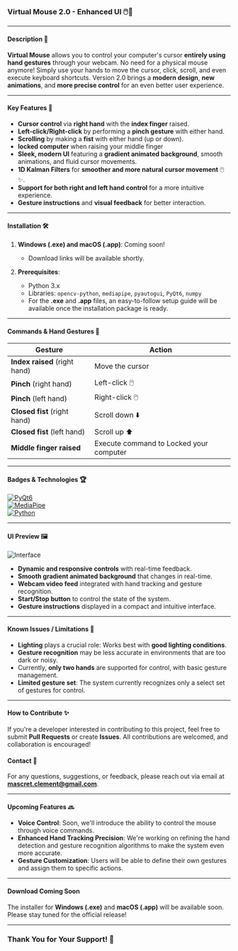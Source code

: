 ### **Virtual Mouse 2.0 - Enhanced UI** 🖱️🤖

---

#### **Description 🚀**

**Virtual Mouse** allows you to control your computer's cursor **entirely using hand gestures** through your webcam. No need for a physical mouse anymore! Simply use your hands to move the cursor, click, scroll, and even execute keyboard shortcuts. Version 2.0 brings a **modern design**, **new animations**, and **more precise control** for an even better user experience.

---

#### **Key Features 🌟**

- **Cursor control** via **right hand** with the **index finger** raised.
- **Left-click/Right-click** by performing a **pinch gesture** with either hand.
- **Scrolling** by making a **fist** with either hand (up or down).
- **locked computer** when raising your middle finger 
- **Sleek, modern UI** featuring a **gradient animated background**, smooth animations, and fluid cursor movements.
- **1D Kalman Filters** for **smoother and more natural cursor movement** 🖱️✨.
- **Support for both right and left hand control** for a more intuitive experience.
- **Gesture instructions** and **visual feedback** for better interaction.

---

#### **Installation 🛠️**

1. **Windows (.exe) and macOS (.app)**: Coming soon!
   - Download links will be available shortly.

2. **Prerequisites**:
   - Python 3.x
   - Libraries: `opencv-python`, `mediapipe`, `pyautogui`, `PyQt6`, `numpy`
   - For the **.exe** and **.app** files, an easy-to-follow setup guide will be available once the installation package is ready.

---

#### **Commands & Hand Gestures 👐**

| **Gesture**                           | **Action**                                  |
|---------------------------------------|---------------------------------------------|
| **Index raised** (right hand)         | Move the cursor                            |
| **Pinch** (right hand)                | Left-click 🖱️                              |
| **Pinch** (left hand)                 | Right-click 🖱️                             |
| **Closed fist** (right hand)          | Scroll down ⬇️                             |
| **Closed fist** (left hand)           | Scroll up ⬆️                               |
| **Middle finger raised**              | Execute command to Locked your computer|

---

#### **Badges & Technologies 🏆**

[![PyQt6](https://img.shields.io/badge/Framework-PyQt6-blue)](https://www.riverbankcomputing.com/software/pyqt/intro)  
[![MediaPipe](https://img.shields.io/badge/Framework-MediaPipe-lightgreen)](https://mediapipe.dev/)  
[![Python](https://img.shields.io/badge/Python-3.8%2B-blue)](https://www.python.org/)

---

#### **UI Preview 🖼️**

![Interface](path/to/screenshot.png)

- **Dynamic and responsive controls** with real-time feedback.
- **Smooth gradient animated background** that changes in real-time.
- **Webcam video feed** integrated with hand tracking and gesture recognition.
- **Start/Stop button** to control the state of the system.
- **Gesture instructions** displayed in a compact and intuitive interface.

---

#### **Known Issues / Limitations 🚨**

- **Lighting** plays a crucial role: Works best with **good lighting conditions**.
- **Gesture recognition** may be less accurate in environments that are too dark or noisy.
- Currently, **only two hands** are supported for control, with basic gesture management.
- **Limited gesture set**: The system currently recognizes only a select set of gestures for control.

---

#### **How to Contribute ✨**

If you're a developer interested in contributing to this project, feel free to submit **Pull Requests** or create **Issues**. All contributions are welcomed, and collaboration is encouraged!

#### **Contact 📧**

For any questions, suggestions, or feedback, please reach out via email at **mascret.clement@gmail.com**.

---

#### **Upcoming Features 🔜**

- **Voice Control**: Soon, we'll introduce the ability to control the mouse through voice commands.
- **Enhanced Hand Tracking Precision**: We're working on refining the hand detection and gesture recognition algorithms to make the system even more accurate.
- **Gesture Customization**: Users will be able to define their own gestures and assign them to specific actions.

---

#### **Download Coming Soon**

The installer for **Windows (.exe)** and **macOS (.app)** will be available soon. Please stay tuned for the official release!

---

### **Thank You for Your Support! 💙**
